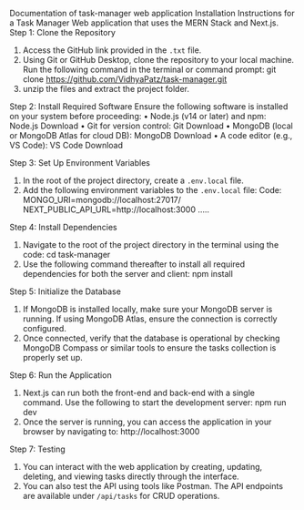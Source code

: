 Documentation of task-manager web application
Installation Instructions for a Task Manager Web application that uses the MERN Stack and Next.js.
Step 1: Clone the Repository
1. Access the GitHub link provided in the `.txt` file.
2. Using Git or GitHub Desktop, clone the repository to your local machine. Run the following command in the terminal or command prompt:
  git clone https://github.com/VidhyaPatz/task-manager.git
3. unzip the files and extract the project folder.

Step 2: Install Required Software
Ensure the following software is installed on your system before proceeding:
•	Node.js (v14 or later) and npm: Node.js Download
•	Git for version control: Git Download
•	MongoDB (local or MongoDB Atlas for cloud DB): MongoDB Download
•	A code editor (e.g., VS Code): VS Code Download

Step 3: Set Up Environment Variables
1. In the root of the project directory, create a `.env.local` file.
2.  Add the following environment variables to the `.env.local` file:
   Code:
   MONGO_URI=mongodb://localhost:27017/
   NEXT_PUBLIC_API_URL=http://localhost:3000
…..

Step 4: Install Dependencies
1.	Navigate to the root of the project directory in the terminal using the code:
   cd task-manager
2. Use the following command thereafter to install all required dependencies for both the server and client:
   npm install

Step 5: Initialize the Database
1. If MongoDB is installed locally, make sure your MongoDB server is running. If using MongoDB Atlas, ensure the connection is correctly configured.
2. Once connected, verify that the database is operational by checking MongoDB Compass or similar tools to ensure the tasks collection is properly set up.

Step 6: Run the Application
1. Next.js can run both the front-end and back-end with a single command. Use the following to start the development server:
   npm run dev  
2. Once the server is running, you can access the application in your browser by navigating to:
   http://localhost:3000

Step 7: Testing
1. You can interact with the web application by creating, updating, deleting, and viewing tasks directly through the interface.
2. You can also test the API using tools like Postman. The API endpoints are available under `/api/tasks` for CRUD operations.


